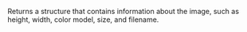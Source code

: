 Returns a structure that contains information about the image, such as height, width, color model, size, and filename.